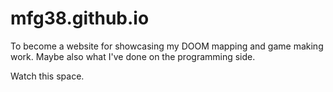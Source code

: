 # mfg38.github.io

To become a website for showcasing my DOOM mapping and game making work. Maybe also what I've done on the programming side.

Watch this space.
